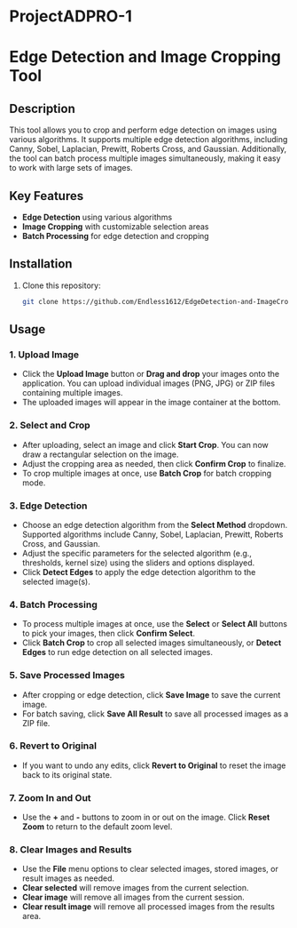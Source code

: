 # ProjectADPRO-1

# Edge Detection and Image Cropping Tool

## Description
This tool allows you to crop and perform edge detection on images using various algorithms. It supports multiple edge detection algorithms, including Canny, Sobel, Laplacian, Prewitt, Roberts Cross, and Gaussian. Additionally, the tool can batch process multiple images simultaneously, making it easy to work with large sets of images.

## Key Features
- **Edge Detection** using various algorithms
- **Image Cropping** with customizable selection areas
- **Batch Processing** for edge detection and cropping

## Installation
1. Clone this repository:
   ```bash
   git clone https://github.com/Endless1612/EdgeDetection-and-ImageCropping-Tool.git

## Usage

### 1. Upload Image
- Click the **Upload Image** button or **Drag and drop** your images onto the application. You can upload individual images (PNG, JPG) or ZIP files containing multiple images.
- The uploaded images will appear in the image container at the bottom.

### 2. Select and Crop
- After uploading, select an image and click **Start Crop**. You can now draw a rectangular selection on the image.
- Adjust the cropping area as needed, then click **Confirm Crop** to finalize.
- To crop multiple images at once, use **Batch Crop** for batch cropping mode.

### 3. Edge Detection
- Choose an edge detection algorithm from the **Select Method** dropdown. Supported algorithms include Canny, Sobel, Laplacian, Prewitt, Roberts Cross, and Gaussian.
- Adjust the specific parameters for the selected algorithm (e.g., thresholds, kernel size) using the sliders and options displayed.
- Click **Detect Edges** to apply the edge detection algorithm to the selected image(s).

### 4. Batch Processing
- To process multiple images at once, use the **Select** or **Select All** buttons to pick your images, then click **Confirm Select**.
- Click **Batch Crop** to crop all selected images simultaneously, or **Detect Edges** to run edge detection on all selected images.

### 5. Save Processed Images
- After cropping or edge detection, click **Save Image** to save the current image.
- For batch saving, click **Save All Result** to save all processed images as a ZIP file.

### 6. Revert to Original
- If you want to undo any edits, click **Revert to Original** to reset the image back to its original state.

### 7. Zoom In and Out
- Use the **+** and **-** buttons to zoom in or out on the image. Click **Reset Zoom** to return to the default zoom level.

### 8. Clear Images and Results
- Use the **File** menu options to clear selected images, stored images, or result images as needed.
- **Clear selected** will remove images from the current selection.
- **Clear image** will remove all images from the current session.
- **Clear result image** will remove all processed images from the results area.
